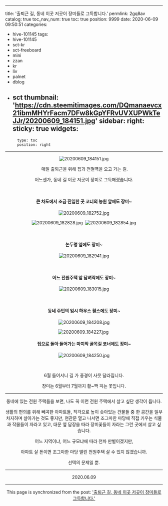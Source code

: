 
---
title: '출퇴근 길, 동네 이곳 저곳이 장미들로 그득합니다.'
permlink: 2gq8av
catalog: true
toc_nav_num: true
toc: true
position: 9999
date: 2020-06-09 09:50:51
categories:
- hive-101145
tags:
- hive-101145
- sct-kr
- sct-freeboard
- mini
- zzan
- kr
- liv
- palnet
- dblog
- sct
thumbnail: 'https://cdn.steemitimages.com/DQmanaevcx21ibmMHYrFacm7DFw8kGpYFRvUVXUPWkTeJJr/20200609_184151.jpg'
sidebar:
    right:
        sticky: true
widgets:
    -
        type: toc
        position: right
---


<center>

![20200609_184151.jpg](https://cdn.steemitimages.com/DQmanaevcx21ibmMHYrFacm7DFw8kGpYFRvUVXUPWkTeJJr/20200609_184151.jpg)

​
매일 출퇴근을 위해 집과 전철역을 오고 가는 길.

어느센가, 동네 길 이곳 저곳이 장미로 그득해졌습니다.

​

#### 큰 차도에서 조금 진입한 곳 코너의 농원 앞에도 장미~

![20200609_182752.jpg](https://cdn.steemitimages.com/DQmPVCJ5gjG4CMzmrfFiUECskhxqbu9uqnKeENB4A9Y4VF4/20200609_182752.jpg)

![20200609_182828.jpg](https://cdn.steemitimages.com/DQmUbAcuk5jBGnNH4L5BWdkC3EVjcRvthTNnG42j2EJUgvs/20200609_182828.jpg)
​
![20200609_182854.jpg](https://cdn.steemitimages.com/DQmW7LHiKZi61y15Ae9P2QFnQvRaNm6DEjejwj85Pw56fjb/20200609_182854.jpg)

<br>

#### 논두렁 옆에도 장미~

![20200609_182941.jpg](https://cdn.steemitimages.com/DQmRSVVaN7YbCABcWnyjTMVmkTaqUwL2L7rS6BucqtysPsL/20200609_182941.jpg)

​

#### 어느 전원주택 앞 담벼락에도 장미~

![20200609_183015.jpg](https://cdn.steemitimages.com/DQmSB349rjiRf7wnFwDoo67qFDriHb1sWW8Jt44fp5L8FYC/20200609_183015.jpg)

​

#### 동네 주민의 임시 하우스 휀스에도 장미~

![20200609_184208.jpg](https://cdn.steemitimages.com/DQmVzrQ4JGqTAEVadLQLkMWMoLiu5F1UK4YDSpvfrGrnVTb/20200609_184208.jpg)

![20200609_184227.jpg](https://cdn.steemitimages.com/DQmPz14GhwmvM75Q1xXACy7t1EDXvbsbiHLC3co3SNpzM9a/20200609_184227.jpg)
​

#### 집으로 돌아 들어가는 마지막 골목길 코너에도 장미~

![20200609_184250.jpg](https://cdn.steemitimages.com/DQmbahGxJgBMkhvwok7ukbgE8uSbhG3JjaP7jQCP9hKKyFX/20200609_184250.jpg)

​

6월 들어서니 길 가 풍경이 사뭇 달라집니다.

장미는 6월부터 7월까지 활~짝 피는 꽃입니다.

***

동네에 있는 전원 주택들을 보면, 나도 꼭 이런 전원 주택에서 살고 싶단  생각이 듭니다.

생활의 편의를 위해 빼곡한 아파트들, 직각으로 높이 솟아있는 건물들 중 한 공간을 일부 차지하며 살아가는 것도 좋지만, 현관문 열고 나서면 조그마한 마당에 직접 키우는 식물과 작물들이 자라고 있고, 대문 옆 담장을 따라 장미꽃들이 자라는 그런 곳에서 살고 싶습니다.

어느 지역이냐, 어느 규모냐에 따라 천차 만별이겠지만,

아파트 살 돈이면 조그마한 마당 딸린 전원주택 살 수 있지 않겠습니까.

선택의 문제일 뿐.

***

2020.06.09

- - -

This page is synchronized from the post: ['출퇴근 길, 동네 이곳 저곳이 장미들로 그득합니다.'](https://steemit.com/@lucky2015/2gq8av)

